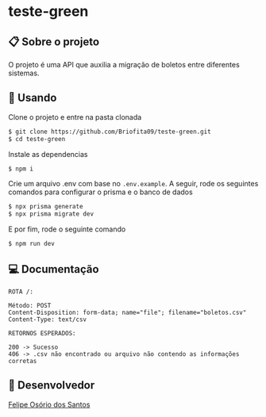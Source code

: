 # teste-green

## 📋 Sobre o projeto

O projeto é uma API que auxilia a migração de boletos entre diferentes sistemas.

## 🏁 Usando

Clone o projeto e entre na pasta clonada

```bash
$ git clone https://github.com/Briofita09/teste-green.git
$ cd teste-green
```

Instale as dependencias

```bash
$ npm i
```

Crie um arquivo .env com base no `.env.example`.
A seguir, rode os seguintes comandos para configurar o prisma e o banco de dados

```bash
$ npx prisma generate
$ npx prisma migrate dev
```

E por fim, rode o seguinte comando

```bash
$ npm run dev
```

## 💻 Documentação

```
ROTA /:

Método: POST
Content-Disposition: form-data; name="file"; filename="boletos.csv"
Content-Type: text/csv

RETORNOS ESPERADOS:

200 -> Sucesso
406 -> .csv não encontrado ou arquivo não contendo as informações corretas
```

## 🧠 Desenvolvedor

[Felipe Osório dos Santos](https://www.linkedin.com/in/felipe-osorio/)
